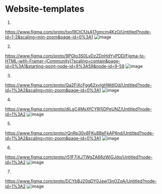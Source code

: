 # Website-templates

1)
https://www.figma.com/proto/txo19CtCfJsA17gmcm4KzO/Untitled?node-id=1-2&scaling=min-zoom&page-id=0%3A1
![image](https://user-images.githubusercontent.com/93794796/230668199-daaaa21d-46d4-4337-b944-857ed2f1d804.png)

2)
https://www.figma.com/proto/9PGto3S0LvDzZDnHdYyPDD/Figma-to-HTML-with-Framer-(Community)?scaling=contain&page-id=0%3A1&starting-point-node-id=9%3A59&node-id=9-59
![image](https://user-images.githubusercontent.com/93794796/230199660-811b3cb3-7c7d-49a7-bc9d-da82279eb641.png)

3)
https://www.figma.com/proto/Qa2FiXcFgg62xvlgHWdIOd/Untitled?node-id=1%3A2&scaling=min-zoom&page-id=0%3A1
![image](https://user-images.githubusercontent.com/93794796/221988684-bdbc2b42-92a4-45c0-ad65-effcb6643b11.png)

4)
https://www.figma.com/proto/dILgC4MsXfCYRl1jDPeUNZ/Untitled?node-id=1%3A2
![image](https://user-images.githubusercontent.com/93794796/221989237-1c82e9df-878b-422d-9315-556480389068.png)

5)
https://www.figma.com/proto/rQnRp30v8FKu8BeFkAP6nd/Untitled?node-id=1%3A2&scaling=min-zoom&page-id=0%3A1
![image](https://user-images.githubusercontent.com/93794796/221989678-79ae24c5-f56e-4978-a85a-f1c10097756b.png)

6)
https://www.figma.com/proto/r51F7jXJTWgZA66zWiGJdo/Untitled?node-id=1%3A2
![image](https://user-images.githubusercontent.com/93794796/221988948-96180843-6a7e-41bd-a5ae-b8e55ae66416.png)

7)
https://www.figma.com/proto/DCYbBJ20qDY0Jaw13nOZoA/Untitled?node-id=1%3A2
![image](https://user-images.githubusercontent.com/93794796/222774648-be1fe013-5344-42df-ba53-70bef28111e1.png)

